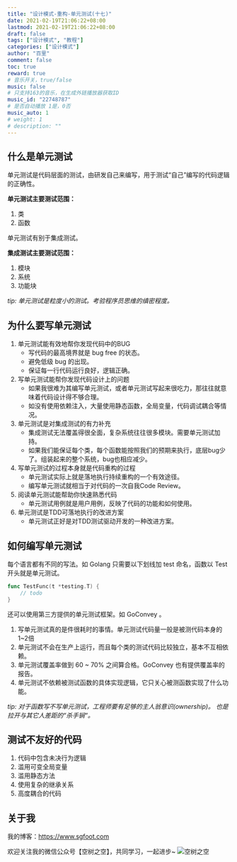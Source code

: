 ```yaml
---
title: "设计模式-重构-单元测试(十七)"
date: 2021-02-19T21:06:22+08:00
lastmod: 2021-02-19T21:06:22+08:00
draft: false
tags: ["设计模式", "教程"]
categories: ["设计模式"]
author: "百里"
comment: false
toc: true
reward: true
# 音乐开关，true/false
music: false
# 只支持163的音乐，在生成外链播放器获取ID
music_id: "22748787"
# 是否自动播放 1是，0否
music_auto: 1
# weight: 1
# description: ""
---
```




## 什么是单元测试

单元测试是代码层面的测试，由研发自己来编写，用于测试“自己”编写的代码逻辑的正确性。

**单元测试主要测试范围：**

1. 类
2. 函数

单元测试有别于集成测试。

**集成测试主要测试范围：**

1. 模块
2. 系统 
3. 功能块

*tip: 单元测试是粒度小的测试。考验程序员思维的缜密程度。*

## 为什么要写单元测试

1. 单元测试能有效地帮你发现代码中的BUG
   - 写代码的最高境界就是 bug free 的状态。
   - 避免低级 bug 的出现。
   - 保证每一行代码运行良好，逻辑正确。
2. 写单元测试能帮你发现代码设计上的问题
   - 如果我很难为其编写单元测试，或者单元测试写起来很吃力，那往往就意味着代码设计得不够合理。
   - 如没有使用依赖注入，大量使用静态函数，全局变量，代码调试耦合等情况。
3. 单元测试是对集成测试的有力补充
   - 集成测试无法覆盖得很全面，复杂系统往往很多模块。需要单元测试加持。
   - 如果我们能保证每个类，每个函数能按照我们的预期来执行，底层bug少了。组装起来的整个系统，bug也相应减少。
4. 写单元测试的过程本身就是代码重构的过程
   - 单元测试实际上就是落地执行持续重构的一个有效途径。
   - 编写单元测试就相当于对代码的一次自我Code Review。
5. 阅读单元测试能帮助你快速熟悉代码
   - 单元测试用例就是用户用例，反映了代码的功能和如何使用。
6. 单元测试是TDD可落地执行的改进方案
   - 单元测试正好是对TDD测试驱动开发的一种改进方案。

## 如何编写单元测试

每个语言都有不同的写法。如 Golang 只需要以下划线加 test 命名，函数以 Test 开头就是单元测试。

```go
func TestFunc(t *testing.T) {
	// todo
}
```

还可以使用第三方提供的单元测试框架。如 GoConvey 。

1. 写单元测试真的是件很耗时的事情。单元测试代码量一般是被测代码本身的1~2倍
2. 单元测试不会在生产上运行，而且每个类的测试代码比较独立，基本不互相依赖。
3. 单元测试覆盖率做到 60 ~ 70% 之间算合格。GoConvey 也有提供覆盖率的报告。
4. 单元测试不依赖被测试函数的具体实现逻辑，它只关心被测函数实现了什么功能。

*tip: 对于函数写不写单元测试，工程师要有足够的主人翁意识(ownership)。 也是拉开与其它人差距的“杀手锏“。*



## 测试不友好的代码

1. 代码中包含未决行为逻辑
2. 滥用可变全局变量
3. 滥用静态方法
4. 使用复杂的继承关系 
5. 高度耦合的代码

## 关于我
我的博客：https://www.sgfoot.com

欢迎关注我的微信公众号【空树之空】，共同学习，一起进步~
![空树之空](https://cdn.jsdelivr.net/gh/yezihack/assets@master/b/20210122112114.png?imageslim)